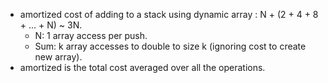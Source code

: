 
- amortized cost of adding to a stack using dynamic array : N + (2 + 4 + 8 + ... + N) ~ 3N.
	- N: 1 array access per push.
	- Sum: k array accesses to double to size k (ignoring cost to create new array).
- amortized is the total cost averaged over all the operations.